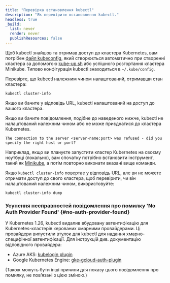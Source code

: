 ```yaml
---
title: "Перевірка встановлення kubectl"
description: "Як перевірити встановлення kubectl."
headless: true
_build:
  list: never
  render: never
  publishResources: false
---
```


Щоб kubectl знайшов та отримав доступ до кластера Kubernetes, вам потрібен
[файл kubeconfig](/uk/docs/concepts/configuration/organize-cluster-access-kubeconfig/), який створюється автоматично при створенні кластера за допомогою [kube-up.sh](https://github.com/kubernetes/kubernetes/blob/master/cluster/kube-up.sh) або успішного розгортання кластера Minikube. Типово конфігурація kubectl знаходиться в `~/.kube/config`.

Перевірте, що kubectl належним чином налаштований, отримавши стан кластера:

```shell
kubectl cluster-info
```

Якщо ви бачите у відповідь URL, kubectl налаштований на доступ до вашого кластера.

Якщо ви бачите повідомлення, подібне до наведеного нижче, kubectl не налаштований належним чином або не може приєднатися до кластера Kubernetes.

```console
The connection to the server <server-name:port> was refused - did you specify the right host or port?
```

Наприклад, якщо ви плануєте запустити кластер Kubernetes на своєму ноутбуці (локально), вам спочатку потрібно встановити інструмент, такий як [Minikube](https://minikube.sigs.k8s.io/docs/start/), а потім повторно виконати вказані вище команди.

Якщо `kubectl cluster-info` повертає у відповідь URL, але ви не можете отримати доступ до свого кластера, щоб перевірити, чи він налаштований належним чином, використовуйте:

```shell
kubectl cluster-info dump
```

### Усунення несправностей повідомлення про помилку 'No Auth Provider Found' {#no-auth-provider-found}

У Kubernetes 1.26, kubectl видалив вбудовану автентифікацію для Kubernetes-кластерів керованих хмарними провайдерами. Ці провайдери випустили втулок для kubectl для надання хмарно-специфічної автентифікації. Для інструкцій див. документацію відповідного провайдера:

* Azure AKS: [kubelogin plugin](https://azure.github.io/kubelogin/)
* Google Kubernetes Engine: [gke-gcloud-auth-plugin](https://cloud.google.com/kubernetes-engine/docs/how-to/cluster-access-for-kubectl#install_plugin)

(Також можуть бути інші причини для показу цього повідомлення про помилку, не повʼязані з цією зміною.)
